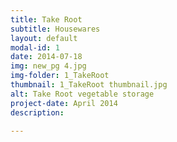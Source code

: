 ```yaml
---
title: Take Root
subtitle: Housewares
layout: default
modal-id: 1
date: 2014-07-18
img: new_pg 4.jpg
img-folder: 1_TakeRoot
thumbnail: 1_TakeRoot thumbnail.jpg
alt: Take Root vegetable storage
project-date: April 2014
description: 

---
```

